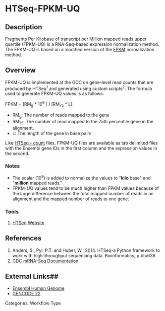 # HTSeq-FPKM-UQ #
## Description ##

Fragments Per Kilobase of transcript per Million mapped reads upper quartile (FPKM-UQ) is a RNA-Seq-based expression normalization method.  The FPKM-UQ is based on a modified version of the [FPKM](HTSeq-FPKM.md) normalization method.  

## Overview ##

FPKM-UQ is implemented at the GDC on gene-level read counts that are produced by HTSeq<sup>1</sup> and generated using custom scripts<sup>2</sup>. The formula used to generate FPKM-UQ values is as follows:

FPKM = [RM<sub>g</sub> * 10<sup>9</sup> ] / [RM<sub>75</sub> * L]

* RM<sub>g</sub>: The number of reads mapped to the gene
* RM<sub>75</sub>: The number of read mapped to the 75th percentile gene in the alignment.
* L: The length of the gene in base pairs

Like [HTSeq - count](HTSeq-Counts.md) files, FPKM-UQ files are available as tab delimited files with the Ensembl gene IDs in the first column and the expression values in the second.

### Notes
- The scalar (10<sup>9</sup>) is added to normalize the values to "__kilo__ base" and "__million__ mapped reads."
- FPKM-UQ values tend to be much higher than FPKM values because of the large difference between the total mapped number of reads in an alignment and the mapped number of reads to one gene.  

### Tools ###
1. [HTSeq Website](http://htseq.readthedocs.io/)

## References ##
1. Anders, S., Pyl, P.T. and Huber, W., 2014. HTSeq-a Python framework to work with high-throughput sequencing data. Bioinformatics, p.btu638.
2. [GDC mRNA-Seq Documentation](https://docs.gdc.cancer.gov/Data/Bioinformatics_Pipelines/Expression_mRNA_Pipeline/)


## External Links##
* [Ensembl Human Genome](http://www.ensembl.org/Homo_sapiens/Info/Annotation)
* [GENCODE 22](https://www.gencodegenes.org/human/release_22.html)

Categories: Workflow Type
